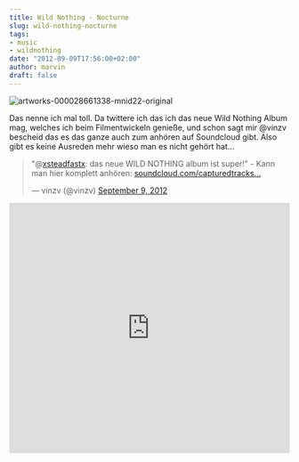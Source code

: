 ```yaml
---
title: Wild Nothing - Nocturne
slug: wild-nothing-nocturne
tags:
- music
- wildnothing
date: "2012-09-09T17:56:00+02:00"
author: marvin
draft: false
---
```

![artworks-000028661338-mnid22-original](/images/artworks-000028661338-mnid22-original.jpg)

Das nenne ich mal toll. Da twittere ich das ich das neue Wild Nothing
Album mag, welches ich beim Filmentwickeln genieße, und schon sagt mir
@vinzv bescheid das es das ganze auch zum anhören auf Soundcloud gibt.
Also gibt es keine Ausreden mehr wieso man es nicht gehört hat...

> "@[xsteadfastx](https://twitter.com/xsteadfastx): das neue WILD
> NOTHING album ist super!" - Kann man hier komplett anhören:
> [soundcloud.com/capturedtracks…](http://t.co/8v0QRh4F "http://soundcloud.com/capturedtracks/sets/wild-nothing-nocturne")
>
> — vinzv (@vinzv) [September 9,
> 2012](https://twitter.com/vinzv/status/244764646907731969)

<p>
<script src="//platform.twitter.com/widgets.js" charset="utf-8"></script>
</p>
<iframe width="100%" height="450" scrolling="no" frameborder="no" src="http://w.soundcloud.com/player/?url=http%3A%2F%2Fapi.soundcloud.com%2Fplaylists%2F2368192&amp;show_artwork=true"></iframe>